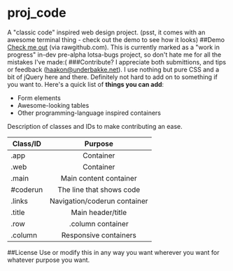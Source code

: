 proj_code
====
A "classic code" inspired web design project. (psst, it comes with an awesome terminal thing - check out the demo to see how it looks)
##Demo
[Check me out](https://rawgithub.com/schart/proj_code/master/demo/index.html) (via rawgithub.com). This is currently marked as a "work in progress" in-dev pre-alpha lotsa-bugs project, so don't hate me for all the mistakes I've made:(
###Contribute?
I appreciate both submittions, and tips or feedback (haakon@underbakke.net). I use nothing but pure CSS and a bit of jQuery here and there. Definitely not hard to add on to something if you want to.
Here's a quick list of **things you can add**:
* Form elements
* Awesome-looking tables
* Other programming-language inspired containers

Description of classes and IDs to make contributing an ease.

| Class/ID      | Purpose                     |
| ------------- |:---------------------------:|
| .app          | Container                   |
| .web          | Container                   |
| .main         | Main content container      |
| #coderun      | The line that shows code    |
| .links        | Navigation/coderun container|
| .title        | Main header/title           |
| .row          | .column container           |
| .column       | Responsive containers       |

##License
Use or modify this in any way you want wherever you want for whatever purpose you want.
